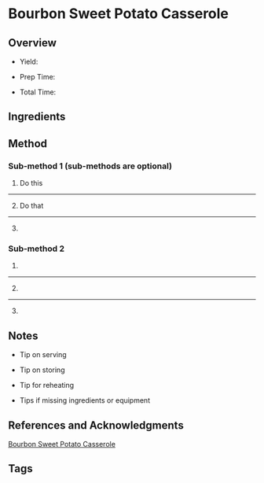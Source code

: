 # Bourbon Sweet Potato Casserole

## Overview

- Yield:

- Prep Time:

- Total Time:

## Ingredients



## Method

### Sub-method 1 (sub-methods are optional)

1. Do this
---
2. Do that
---
3.

### Sub-method 2

1.
---
2.
---
3.

## Notes

- Tip on serving

- Tip on storing

- Tip for reheating

- Tips if missing ingredients or equipment

## References and Acknowledgments

[Bourbon Sweet Potato Casserole](https://www.halfbakedharvest.com/bourbon-sweet-potato-casserole-sweet-n-savory-bacon-pecans/#bo-recipe)

## Tags


